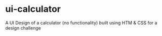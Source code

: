 # ui-calculator
A UI Design of a calculator (no functionality) built using HTM &amp; CSS for a design challenge
